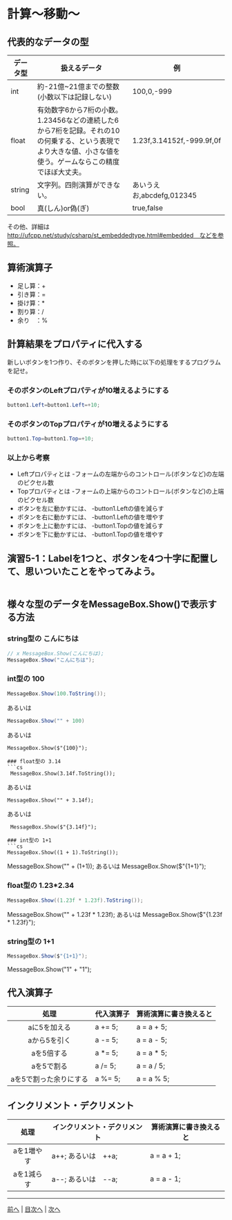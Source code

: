 # 計算～移動～

## 代表的なデータの型
|データ型|扱えるデータ|例|
|-------|-----------|--|
|int    |約-21億~21億までの整数(小数以下は記録しない)|100,0,-999|
|float  |有効数字6から7桁の小数。1.23456などの連続した6から7桁を記録。それの10の何乗する、という表現でより大きな値、小さな値を使う。ゲームならこの精度でほぼ大丈夫。|1.23f,3.14152f,-999.9f,0f|
|string |文字列。四則演算ができない。|あいうえお,abcdefg,012345|
|bool   |真(しん)or偽(ぎ)|true,false|

その他、詳細は http://ufcpp.net/study/csharp/st_embeddedtype.html#embedded　などを参照。

## 算術演算子
- 足し算：+
- 引き算：=
- 掛け算：*
- 割り算：/
- 余り　：%

## 計算結果をプロパティに代入する
新しいボタンを1つ作り、そのボタンを押した時に以下の処理をするプログラムを記せ。

### そのボタンのLeftプロパティが10増えるようにする
```cs
button1.Left=button1.Left=+10;
```

### そのボタンのTopプロパティが10増えるようにする
```cs
button1.Top=button1.Top=+10;
```

### 以上から考察
- Leftプロパティとは
  -フォームの左端からのコントロール(ボタンなど)の左端のピクセル数
- Topプロパティとは
  -フォームの上端からのコントロール(ボタンなど)の上端のピクセル数
- ボタンを左に動かすには、
  -button1.Leftの値を減らす
- ボタンを右に動かすには、
  -button1.Leftの値を増やす
- ボタンを上に動かすには、
  -button1.Topの値を減らす
- ボタンを下に動かすには、
  -button1.Topの値を増やす

## 演習5-1：Labelを1つと、ボタンを4つ十字に配置して、思いついたことをやってみよう。

```cs

```

## 様々な型のデータをMessageBox.Show()で表示する方法
### string型の こんにちは
```cs
// x MessageBox.Show(こんにちは);
MessageBox.Show("こんにちは");
```

### int型の 100
```cs
MessageBox.Show(100.ToString());
```
あるいは
```cs
MessageBox.Show("" + 100)
``` 
あるいは
```
MessageBox.Show($"{100}");

### float型の 3.14
```cs
 MessageBox.Show(3.14f.ToString());
 ```
 あるいは
 ```
MessageBox.Show("" + 3.14f);
```
あるいは
```
 MessageBox.Show($"{3.14f}");
 
### int型の 1+1
```cs
MessageBox.Show((1 + 1).ToString());
```
MessageBox.Show("" + (1+1));
あるいは
MessageBox.Show($"{1+1}");

### float型の 1.23*2.34
```cs
MessageBox.Show((1.23f * 1.23f).ToString());
```
MessageBox.Show("" + 1.23f * 1.23f);
あるいは
MessageBox.Show($"{1.23f * 1.23f}");

### string型の 1+1
```cs
MessageBox.Show($"{1+1}");
```
MessageBox.Show("1" + "1");
## 代入演算子
|処理                   |代入演算子|算術演算に書き換えると|
|:---------------------:|---------|-------------------|
|aに5を加える           |a += 5;|a = a + 5; |
|aから5を引く           |a -= 5;|a = a - 5;|
|aを5倍する             |a *= 5;|a = a * 5;|
|aを5で割る             |a /= 5;|a = a / 5;|
|aを5で割った余りにする   |a %= 5;|a = a % 5;|

## インクリメント・デクリメント
|処理      |インクリメント・デクリメント|算術演算に書き換えると|
|:-------:|--------------------------|----------------------|
|aを1増やす|a++; あるいは　++a;|a = a + 1;|		
|aを1減らす|a--; あるいは　--a;|a = a - 1;|

---

[前へ](04.md) | [目次へ](README.md#%E7%9B%AE%E6%AC%A1) | [次へ](06.md)

